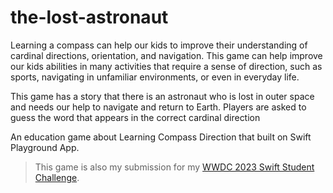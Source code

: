 # the-lost-astronaut

Learning a compass can help our kids to improve their understanding of cardinal directions, orientation, and navigation. This game can help improve our kids abilities in many activities that require a sense of direction, such as sports, navigating in unfamiliar environments, or even in everyday life.

This game has a story that there is an astronaut who is lost in outer space and needs our help to navigate and return to Earth. Players are asked to guess the word that appears in the correct cardinal direction

An education game about Learning Compass Direction that built on Swift Playground App.
> This game is also my submission for my 
[WWDC 2023 Swift Student Challenge](https://developer.apple.com/wwdc23/swift-student-challenge/).
